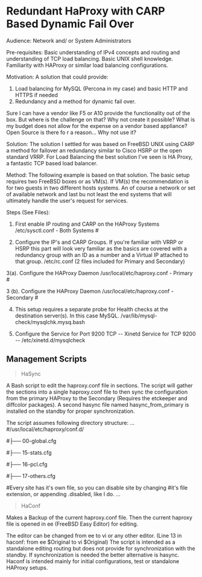 # Redundant HaProxy with CARP Based Dynamic Fail Over

Audience: Network and/ or System Administrators

Pre-requisites: Basic understanding of IPv4 concepts and routing and understanding of TCP load balancing. Basic UNIX shell knowledge. Familiarity with HAProxy or similar load balancing configurations.

Motivation: 
A solution that could provide:
1. Load balancing for MySQL (Percona in my case) and basic HTTP and HTTPS if needed
2. Redundancy and a method for dynamic fail over. 

Sure I can have a vendor like F5 or A10 provide the functionality out of the box. But where is the challenge on that? Why not create it possible? What is my budget does not allow for the expense on a vendor based appliance?
Open Source is there fo r a reason... Why not use it?

Solution: The solution I settled for was based on FreeBSD UNIX using CARP a method for failover an redundancy similar to Cisco HSRP or the open standard VRRP. For Load Balancing the best solution I've seen is HA Proxy, a fantastic TCP based load balancer.

Method: The following example is based on that solution. The basic setup requires two FreeBSD boxes or as VM(s). If VM(s) the recommendation is for two guests in two different hosts systems. An of course a network or set of available network and last bu not least the end systems that will ultimately handle the user's request for services.

Steps (See Files):
1. First enable IP routing and CARP on the HAProxy Systems
/etc/sysctl.conf - Both Systems #

2. Configure the IP's and CARP Groups. If you're familiar with VRRP or HSRP this part will look very familiar as the basics are covered with a redundancy group with an ID as a number and a Virtual IP attached to that group.
/etc/rc.conf (2 files included for Primary and Secondary)

3(a). Configure the HAProxy Daemon
/usr/local/etc/haproxy.conf - Primary #

3 (b). Configure the HAProxy Daemon
/usr/local/etc/haproxy.conf - Secondary #

4. This setup requires a separate probe for Health checks at the destination server(s). In this case MySQL.
/var/lib/mysql-check/mysqlchk.mysq.bash

5. Configure the Service for Port 9200 TCP
 -- Xinetd Service for TCP 9200 -- 
/etc/xinetd.d/mysqlcheck

## Management Scripts
> HaSync

A Bash script to edit the haproxy.conf file in sections. The script will gather the sections into a single haproxy.conf file to then sync the configuration from the primary HAProxy to the Secondary (Requires the etckeeper and diffcolor packages). A second hasync file named hasync_from_primary is installed on the standby for proper synchronization.

The script assumes following directory structure:
...
#/usr/local/etc/haproxy/conf.d/

#├── 00-global.cfg

#├── 15-stats.cfg

#├── 16-pcl.cfg

#├── 17-others.cfg

#Every site has it's own file, so you can disable site by changing
#it's file extension, or appending .disabled, like I do.
...

> HaConf

Makes a Backup of the current haproxy.conf file. Then the current haproxy file is opened in ee (FreeBSD Easy Editor) for editing.

The editor can be changed from ee to vi or any other editor. (Line 13 in haconf: from ee $Original to vi $Original)
The script is intended as a standalone editing routing but does not provide for synchronization with the standby. If synchronization is needed the better alternative is hasync. Haconf is intended mainly for initial configurations, test or standalone HAProxy setups.
